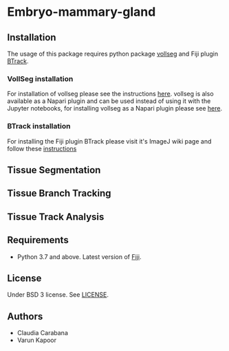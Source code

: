 ﻿# Embryo-mammary-gland
 
 ## Installation
 The usage of this package requires python package [vollseg](https://pypi.org/project/vollseg/) and     Fiji plugin [BTrack](https://imagej.net/plugins/btrack/). 
 ### VollSeg installation
 For installation of vollseg please see the instructions [here](https://github.com/Kapoorlabs-CAPED/VollSeg#installation). vollseg is also available as a Napari plugin and can be used instead of using it with the Jupyter notebooks, for installing vollseg as a Napari plugin please see [here](https://www.napari-hub.org/plugins/vollseg-napari).
 
 ### BTrack installation
 For installing the Fiji plugin BTrack please visit it's ImageJ wiki page and follow these [instructions](https://imagej.net/plugins/btrack/#installation)
## Tissue Segmentation
 
## Tissue Branch Tracking

## Tissue Track Analysis

## Requirements

- Python 3.7 and above. Latest version of [Fiji](https://imagej.net/software/fiji/downloads).
 
## License

Under BSD 3 license. See [LICENSE](LICENSE).

## Authors

- Claudia Carabana
- Varun Kapoor 
